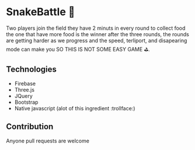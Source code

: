 # SnakeBattle :snake:
Two players join the field they have 2 minuts in every round to collect food the one that have more food is the winner after the three rounds, the rounds are getting harder as we progress and the speed, terliport, and disapearing mode can make you SO THIS IS NOT SOME EASY GAME :golf:.

## Technologies 
- Firebase
- Three.js
- JQuery
- Bootstrap
- Native javascript (alot of this ingredient :trollface:)

## Contribution
Anyone pull requests are welcome